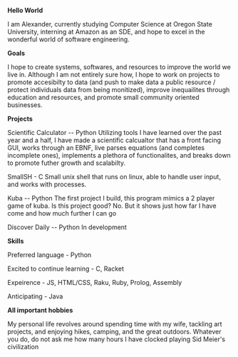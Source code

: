 **Hello World**

I am Alexander, currently studying Computer Science at Oregon State University, interning at Amazon as an SDE, and hope to excel in the wonderful world of software engineering.

**Goals**

I hope to create systems, softwares, and resources to improve the world we live in. Although I am not entirely sure how, I hope to work on projects to promote accesibilty to data (and push to make data a public resource / protect individuals data from being monitized), improve inequailites through education and resources, and promote small community oriented businesses. 

**Projects**

Scientific Calculator -- Python
Utilizing tools I have learned over the past year and a half, I have made a scientific calcualtor that has a front facing GUI, works through an EBNF, live parses equations (and completes incomplete ones), implements a plethora of functionalites, and breaks down to promote futher growth and scalabilty. 

SmallSH - C
Small unix shell that runs on linux, able to handle user input, and works with processes.

Kuba -- Python
The first project I build, this program mimics a 2 player game of kuba. Is this project good? No. But it shows just how far I have come and how much further I can go

Discover Daily -- Python
In development

**Skills**

Preferred language - Python

Excited to continue learning - C, Racket

Expeirence - JS, HTML/CSS, Raku, Ruby, Prolog, Assembly

Anticipating - Java

**All important hobbies**
 
My personal life revolves around spending time with my wife, tackling art projects, and enjoying hikes, camping, and the great outdoors. Whatever you do, do not ask me how many hours I have clocked playing Sid Meier's civilization
